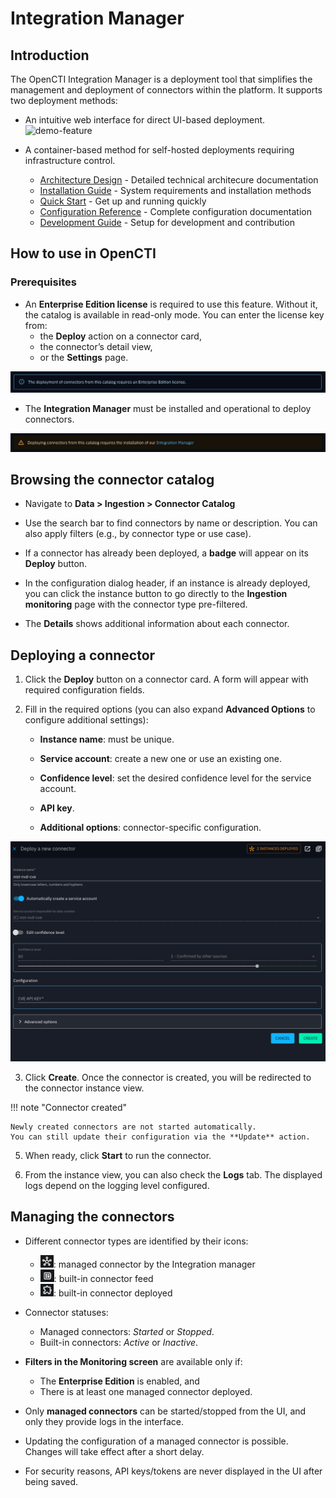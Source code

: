 # Integration Manager

## Introduction

The OpenCTI Integration Manager is a deployment tool that simplifies the management and deployment of connectors within the platform. It supports two deployment methods:

- An intuitive web interface for direct UI-based deployment.
![demo-feature](assets/integration-manager/overview-feature.gif)

- A container-based method for self-hosted deployments requiring infrastructure control.

    - [Architecture Design](integration-manager/architecture.md) - Detailed technical architecure documentation
    - [Installation Guide](integration-manager/installation.md) - System requirements and installation methods
    - [Quick Start](integration-manager/quick-start.md) - Get up and running quickly
    - [Configuration Reference](integration-manager/configuration.md) - Complete configuration documentation
    - [Development Guide](integration-manager/development.md) - Setup for development and contribution


## How to use in OpenCTI

### Prerequisites

- An **Enterprise Edition license** is required to use this feature. Without it, the catalog is available in read-only mode. You can enter the license key from:
    - the **Deploy** action on a connector card,
    - the connector’s detail view,
    - or the **Settings** page.

<img src="assets/integration-manager/ee-required.png" />


- The **Integration Manager** must be installed and operational to deploy connectors.

<img src="assets/integration-manager/composer-required.png" />

## Browsing the connector catalog

- Navigate to **Data > Ingestion > Connector Catalog**

- Use the search bar to find connectors by name or description. You can also apply filters (e.g., by connector type or use case).

- If a connector has already been deployed, a **badge** will appear on its **Deploy** button.

- In the configuration dialog header, if an instance is already deployed, you can click the instance button to go directly to the **Ingestion monitoring** page with the connector type pre-filtered.

- The **Details** shows additional information about each connector.


## Deploying a connector

1. Click the **Deploy** button on a connector card. A form will appear with required configuration fields.

2. Fill in the required options (you can also expand **Advanced Options** to configure additional settings):

    - **Instance name**: must be unique.

    - **Service account**: create a new one or use an existing one.

    - **Confidence level**: set the desired confidence level for the service account.

    - **API key**.

    - **Additional options**: connector-specific configuration.

<img src="assets/integration-manager/connector-form-sample.png">

3. Click **Create**. Once the connector is created, you will be redirected to the connector instance view.

!!! note "Connector created"

    Newly created connectors are not started automatically. 
    You can still update their configuration via the **Update** action.
    

5. When ready, click **Start** to run the connector.

6. From the instance view, you can also check the **Logs** tab. The displayed logs depend on the logging level configured.

## Managing the connectors

- Different connector types are identified by their icons:
    - <img src="assets/integration-manager/managed-connector.png" height="20"/>: managed connector by the Integration manager
    - <img src="assets/integration-manager/built-in-connector.png" height="20"/>: built-in connector feed
    - <img src="assets/integration-manager/docker-connector.png" height="20"/>: built-in connector deployed

- Connector statuses:
    - Managed connectors: *Started* or *Stopped*.
    - Built-in connectors: *Active* or *Inactive*.

- **Filters in the Monitoring screen** are available only if:
    - The **Enterprise Edition** is enabled, and
    - There is at least one managed connector deployed.

- Only **managed connectors** can be started/stopped from the UI, and only they provide logs in the interface. 

- Updating the configuration of a managed connector is possible. Changes will take effect after a short delay.

- For security reasons, API keys/tokens are never displayed in the UI after being saved.


